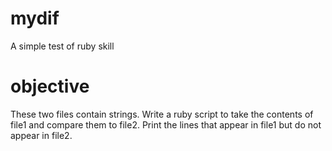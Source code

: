 mydif
=====

A simple test of ruby skill

objective
=====

These two files contain strings. Write a ruby script to take the contents of file1 and compare them to file2. Print the lines that appear in file1 but do not appear in file2. 
